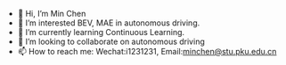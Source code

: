 - 👋 Hi, I’m Min Chen
- 👀 I’m interested BEV, MAE in autonomous driving.
- 🌱 I’m currently learning Continuous Learning.
- 💞️ I’m looking to collaborate on autonomous driving
- 📫 How to reach me: Wechat:i1231231, Email:minchen@stu.pku.edu.cn

<!---
chaytonmin/chaytonmin is a ✨ special ✨ repository because its `README.md` (this file) appears on your GitHub profile.
You can click the Preview link to take a look at your changes.
--->
